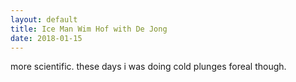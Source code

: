 ```yaml
---
layout: default
title: Ice Man Wim Hof with De Jong
date: 2018-01-15
---
```


more scientific. these days i was doing cold plunges foreal though.

